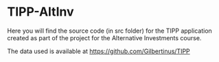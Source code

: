 # TIPP-AltInv

Here you will find the source code (in src folder) for the TIPP application created as part of the project for the Alternative Investments course.

The data used is available at https://github.com/Gilbertinus/TIPP
